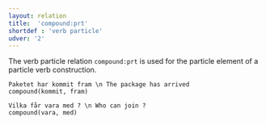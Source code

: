 ```yaml
---
layout: relation
title:  'compound:prt'
shortdef : 'verb particle'
udver: '2'
---
```


The verb particle relation `compound:prt` is used for the particle element of a particle verb construction.

~~~ sdparse
Paketet har kommit fram \n The package has arrived
compound(kommit, fram)
~~~

~~~ sdparse
Vilka får vara med ? \n Who can join ?
compound(vara, med)
~~~

<!-- Interlanguage links updated Ne 5. května 2024, 18:20:56 CEST -->
